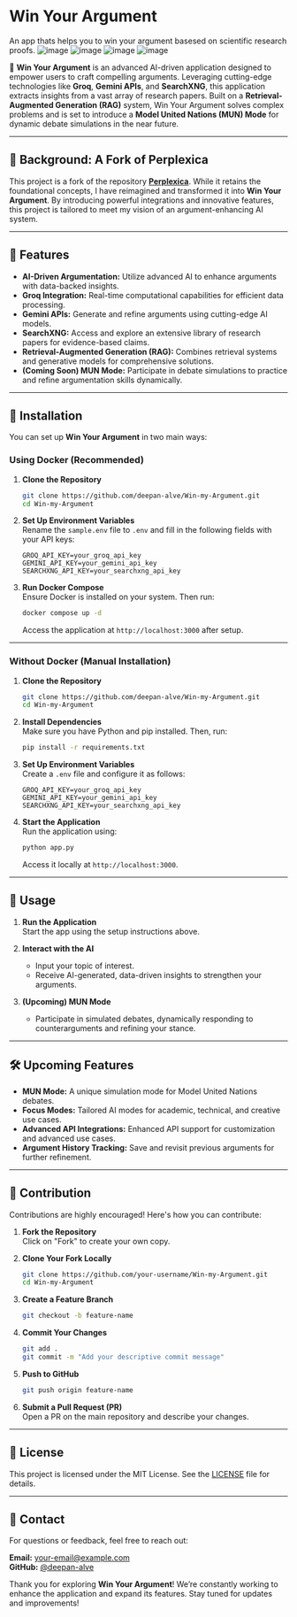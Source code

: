 
# Win Your Argument
An app thats helps you to win your argument basesed on scientific research proofs.
![image](https://github.com/user-attachments/assets/a29ec79e-f403-4022-9545-38c20aadb168)
![image](https://github.com/user-attachments/assets/3fa99041-069d-44b1-89d4-7584a8d9f099)
![image](https://github.com/user-attachments/assets/cb0572e9-d989-4f17-a848-196aebfad90c)
![image](https://github.com/user-attachments/assets/c1419a30-bc2a-4e7a-8f76-33511453b384)




🚀 **Win Your Argument** is an advanced AI-driven application designed to empower users to craft compelling arguments. Leveraging cutting-edge technologies like **Groq**, **Gemini APIs**, and **SearchXNG**, this application extracts insights from a vast array of research papers. Built on a **Retrieval-Augmented Generation (RAG)** system, Win Your Argument solves complex problems and is set to introduce a **Model United Nations (MUN) Mode** for dynamic debate simulations in the near future.

---

## 📖 Background: A Fork of Perplexica

This project is a fork of the repository **[Perplexica](https://github.com/your-original-repo-link)**. While it retains the foundational concepts, I have reimagined and transformed it into **Win Your Argument**. By introducing powerful integrations and innovative features, this project is tailored to meet my vision of an argument-enhancing AI system.

---

## 🌟 Features

- **AI-Driven Argumentation:** Utilize advanced AI to enhance arguments with data-backed insights.
- **Groq Integration:** Real-time computational capabilities for efficient data processing.
- **Gemini APIs:** Generate and refine arguments using cutting-edge AI models.
- **SearchXNG:** Access and explore an extensive library of research papers for evidence-based claims.
- **Retrieval-Augmented Generation (RAG):** Combines retrieval systems and generative models for comprehensive solutions.
- **(Coming Soon) MUN Mode:** Participate in debate simulations to practice and refine argumentation skills dynamically.

---

## 🚀 Installation

You can set up **Win Your Argument** in two main ways:

### Using Docker (Recommended)

1. **Clone the Repository**  
   ```bash
   git clone https://github.com/deepan-alve/Win-my-Argument.git
   cd Win-my-Argument
   ```

2. **Set Up Environment Variables**  
   Rename the `sample.env` file to `.env` and fill in the following fields with your API keys:
   ```plaintext
   GROQ_API_KEY=your_groq_api_key
   GEMINI_API_KEY=your_gemini_api_key
   SEARCHXNG_API_KEY=your_searchxng_api_key
   ```

3. **Run Docker Compose**  
   Ensure Docker is installed on your system. Then run:
   ```bash
   docker compose up -d
   ```
   Access the application at `http://localhost:3000` after setup.

---

### Without Docker (Manual Installation)

1. **Clone the Repository**  
   ```bash
   git clone https://github.com/deepan-alve/Win-my-Argument.git
   cd Win-my-Argument
   ```

2. **Install Dependencies**  
   Make sure you have Python and pip installed. Then, run:
   ```bash
   pip install -r requirements.txt
   ```

3. **Set Up Environment Variables**  
   Create a `.env` file and configure it as follows:
   ```plaintext
   GROQ_API_KEY=your_groq_api_key
   GEMINI_API_KEY=your_gemini_api_key
   SEARCHXNG_API_KEY=your_searchxng_api_key
   ```

4. **Start the Application**  
   Run the application using:
   ```bash
   python app.py
   ```
   Access it locally at `http://localhost:3000`.

---

## 🔧 Usage

1. **Run the Application**  
   Start the app using the setup instructions above.

2. **Interact with the AI**  
   - Input your topic of interest.
   - Receive AI-generated, data-driven insights to strengthen your arguments.

3. **(Upcoming) MUN Mode**  
   - Participate in simulated debates, dynamically responding to counterarguments and refining your stance.

---

## 🛠️ Upcoming Features

- **MUN Mode:** A unique simulation mode for Model United Nations debates.
- **Focus Modes:** Tailored AI modes for academic, technical, and creative use cases.
- **Advanced API Integrations:** Enhanced API support for customization and advanced use cases.
- **Argument History Tracking:** Save and revisit previous arguments for further refinement.

---

## 🤝 Contribution

Contributions are highly encouraged! Here's how you can contribute:

1. **Fork the Repository**  
   Click on "Fork" to create your own copy.

2. **Clone Your Fork Locally**  
   ```bash
   git clone https://github.com/your-username/Win-my-Argument.git
   cd Win-my-Argument
   ```

3. **Create a Feature Branch**  
   ```bash
   git checkout -b feature-name
   ```

4. **Commit Your Changes**  
   ```bash
   git add .
   git commit -m "Add your descriptive commit message"
   ```

5. **Push to GitHub**  
   ```bash
   git push origin feature-name
   ```

6. **Submit a Pull Request (PR)**  
   Open a PR on the main repository and describe your changes.

---

## 📄 License

This project is licensed under the MIT License. See the [LICENSE](./LICENSE) file for details.

---

## 📧 Contact

For questions or feedback, feel free to reach out:

**Email:** your-email@example.com  
**GitHub:** [@deepan-alve](https://github.com/deepan-alve)  

Thank you for exploring **Win Your Argument**! We’re constantly working to enhance the application and expand its features. Stay tuned for updates and improvements!
